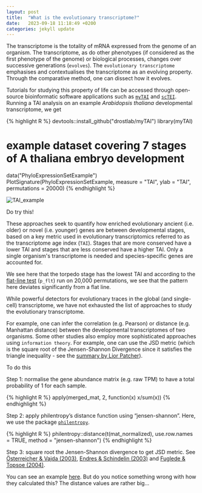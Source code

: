 ```yaml
---
layout: post
title:  "What is the evolutionary transcriptome?"
date:   2023-09-18 11:18:49 +0200
categories: jekyll update
---
```

The transcriptome is the totality of mRNA expressed from the genome of an organism. The transcriptome, as do other phenotypes (if considered as the first phenotype of the genome) or biological processes, changes over successive generations (`evolves`). The `evolutionary transcriptome` emphasises and contextualises the transcriptome as an evolving property. Through the comparative method, one can dissect how it evolves.

Tutorials for studying this property of life can be accessed through open-source bioinformatic software applications such as [`myTAI`](https://github.com/drostlab/myTAI) and [`scTEI`](https://github.com/kullrich/scTEI). Running a TAI analysis on an example _Arabidopsis thaliana_ developmental transcriptome, we get

{% highlight R %}
devtools::install_github("drostlab/myTAI")
library(myTAI)
# example dataset covering 7 stages of A thaliana embryo development
data("PhyloExpressionSetExample")
PlotSignature(PhyloExpressionSetExample, measure = "TAI", ylab = "TAI", permutations = 20000)
{% endhighlight %}

![TAI_example](https://github.com/LotharukpongJS/LotharukpongJS.github.io/assets/80110649/4ba1917c-0fc9-4729-8f9e-30d89f37d405)

Do try this! 

These approaches seek to quantify how enriched evolutionary ancient (i.e. older) or novel (i.e. younger) genes are between developmental stages, based on a key metric used in evolutionary transcriptomics referred to as the transcriptome age index (`TAI`). Stages that are more conserved have a lower TAI and stages that are less conserved have a higher TAI. Only a single organism's transcriptome is needed and species-specific genes are accounted for. 

We see here that the torpedo stage has the lowest TAI and according to the [flat-line test](https://drostlab.github.io/myTAI/reference/FlatLineTest.html) (`p_flt`) run on 20,000 permutations, we see that the pattern here deviates significantly from a flat line.

While powerful detectors for evolutionary traces in the global (and single-cell) transcriptome, we have not exhausted the list of approaches to study the evolutionary transcriptome.

For example, one can infer the correlation (e.g. Pearson) or distance (e.g. Manhattan distance) between the developmental transcriptomes of two organisms. Some other studies also employ more sophisticated approaches using `information theory`. For example, one can use the JSD metric (which is the square root of the Jensen-Shannon Divergence since it satisfies the triangle inequality - see the [summary by Lior Patcher](https://liorpachter.wordpress.com/tag/jensen-shannon-divergence/)).

To do this

Step 1: normalise the gene abundance matrix (e.g. raw TPM) to have a total probability of 1 for each sample.

{% highlight R %}
apply(merged_mat, 2, function(x) x/sum(x))
{% endhighlight %}

Step 2: apply philentropy’s distance function using “jensen-shannon”. Here, we use the package [`philentropy`](https://drostlab.github.io/philentropy/index.html).

{% highlight R %}
philentropy::distance(t(mat_normalized), use.row.names = TRUE, method = "jensen-shannon")
{% endhighlight %}

Step 3: square root the Jensen-Shannon divergence to get JSD metric. See [Österreicher & Vajda (2003)](https://link.springer.com/article/10.1007/BF02517812), [Endres & Schindelin (2003)](chrome-extension://efaidnbmnnnibpcajpcglclefindmkaj/http://www.yaroslavvb.com/papers/endres-new.pdf) and [Fuglede & Topsoe (2004)](https://ieeexplore.ieee.org/abstract/document/1365067).

You can see an example [here](https://www.nature.com/articles/s41586-018-0734-6/figures/3). But do you notice something wrong with how they calculated this? The distance values are rather big...
